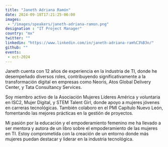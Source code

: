 ```yaml
---
title: "Janeth Adriana Ramón"
date: 2024-09-18T17:21:25-06:00
images: 
 - "/images/speakers/janeth-adriana-ramon.png"
designation : "IT Project Manager"
country: "mx"
twitter: ""
linkedin: "https://www.linkedin.com/in/janeth-adriana-ram%C3%B3n/"
github: ""
events: 
 - oct-2024
---
```


Janeth cuenta con 12 años de experiencia en la industria de TI, donde he desempeñado diversos roles, contribuyendo significativamente a la transformación digital en empresas como Neoris, Atos Global Delivery Center, y Tata Consultancy Services.

Soy miembro activo de la Asociación Mujeres Líderes América y voluntaria en ISC2, Mujer Digital, y STEM Talent Girl, donde apoyo a mujeres jóvenes en carreras tecnológicas. También colaboro en el PMI Capítulo Nuevo León, fomentando las mejores prácticas en la gestión de proyectos.

Mi pasión por la educación y el empoderamiento femenino me ha llevado a ser mentora y autora de un libro sobre el empoderamiento de las mujeres en TI. Estoy comprometida con la creación de un entorno donde más mujeres puedan destacar y liderar en la industria tecnológica.
